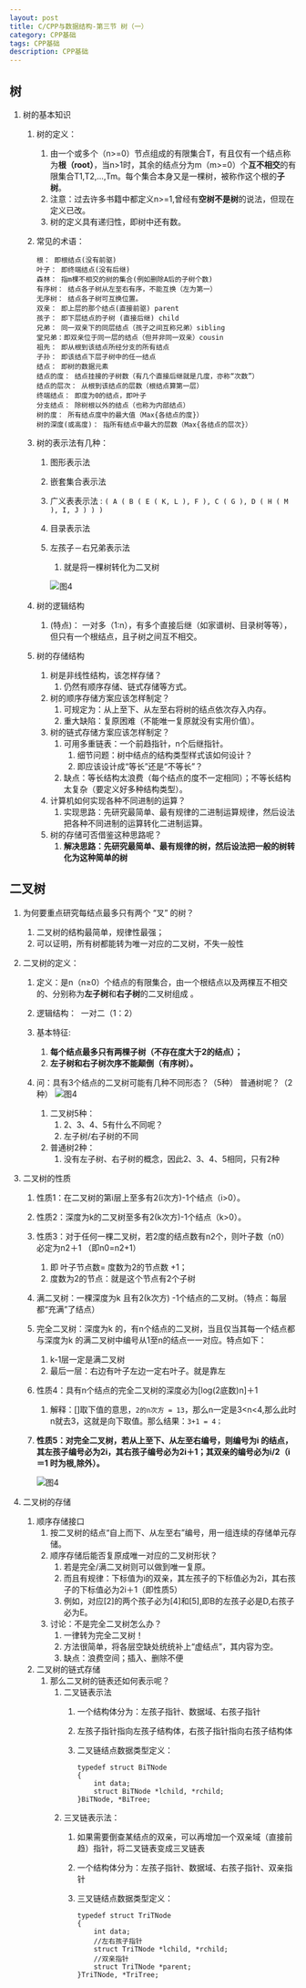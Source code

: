 ```yaml
---
layout: post
title: C/CPP与数据结构-第三节 树（一）
category: CPP基础
tags: CPP基础
description: CPP基础
--- 
```


## 树
1. 树的基本知识
    1. 树的定义：
        1. 由一个或多个（n>=0）节点组成的有限集合T，有且仅有一个结点称为**根（root）**，当n>1时，其余的结点分为m（m>=0）个**互不相交**的有限集合T1,T2,...,Tm。每个集合本身又是一棵树，被称作这个根的**子树**。
        2. 注意：过去许多书籍中都定义n>=1,曾经有**空树不是树**的说法，但现在定义已改。
        3. 树的定义具有递归性，即树中还有数。
    2. 常见的术语：

        ```
        根： 即根结点(没有前驱)
        叶子： 即终端结点(没有后继)
        森林： 指m棵不相交的树的集合(例如删除A后的子树个数)
        有序树： 结点各子树从左至右有序，不能互换（左为第一）
        无序树： 结点各子树可互换位置。
        双亲： 即上层的那个结点(直接前驱) parent
        孩子： 即下层结点的子树 (直接后继) child
        兄弟： 同一双亲下的同层结点（孩子之间互称兄弟）sibling
        堂兄弟：即双亲位于同一层的结点（但并非同一双亲）cousin 
        祖先： 即从根到该结点所经分支的所有结点
        子孙： 即该结点下层子树中的任一结点
        结点： 即树的数据元素
        结点的度： 结点挂接的子树数（有几个直接后继就是几度，亦称“次数”）
        结点的层次： 从根到该结点的层数（根结点算第一层）
        终端结点： 即度为0的结点，即叶子
        分支结点： 除树根以外的结点（也称为内部结点）
        树的度： 所有结点度中的最大值（Max{各结点的度}）
        树的深度(或高度)： 指所有结点中最大的层数（Max{各结点的层次}）
        ```
    3. 树的表示法有几种：
        1. 图形表示法
        2. 嵌套集合表示法
        3. 广义表表示法 : `( A ( B ( E ( K, L ), F ), C ( G ), D ( H ( M ), I, J ) ) )`
        4. 目录表示法
        5. 左孩子－右兄弟表示法
            1. 就是将一棵树转化为二叉树
            
            ![图4](https://raw.githubusercontent.com/zhoghua123/imgsBed/master/cpp48.png)
    
    4. 树的逻辑结构 
        1. (特点)： 一对多（1:n），有多个直接后继（如家谱树、目录树等等），但只有一个根结点，且子树之间互不相交。 
    5. 树的存储结构 
        1. 树是非线性结构，该怎样存储？
            1. 仍然有顺序存储、链式存储等方式。 
        2. 树的顺序存储方案应该怎样制定？
            1. 可规定为：从上至下、从左至右将树的结点依次存入内存。
            2. 重大缺陷：复原困难（不能唯一复原就没有实用价值）。
        3. 树的链式存储方案应该怎样制定？ 
            1. 可用多重链表：一个前趋指针，n个后继指针。
                1. 细节问题：树中结点的结构类型样式该如何设计？
                2. 即应该设计成“等长”还是“不等长”？
            2. 缺点：等长结构太浪费（每个结点的度不一定相同）；不等长结构太复杂（要定义好多种结构类型）。
        4. 计算机如何实现各种不同进制的运算？
            1. 实现思路：先研究最简单、最有规律的二进制运算规律，然后设法把各种不同进制的运算转化二进制运算。
        5. 树的存储可否借鉴这种思路呢？
            1. **解决思路：先研究最简单、最有规律的树，然后设法把一般的树转化为这种简单的树** 

## 二叉树
1. 为何要重点研究每结点最多只有两个 “叉” 的树？
    1. 二叉树的结构最简单，规律性最强；
    2. 可以证明，所有树都能转为唯一对应的二叉树，不失一般性 
2. 二叉树的定义：
    1. 定义：是n（n≥0）个结点的有限集合，由一个根结点以及两棵互不相交的、分别称为**左子树**和**右子树**的二叉树组成 。
    2. 逻辑结构：  一对二（1：2）
    3. 基本特征:
        1. **每个结点最多只有两棵子树（不存在度大于2的结点）；**
        2. **左子树和右子树次序不能颠倒（有序树）。**
    4. 问：具有3个结点的二叉树可能有几种不同形态？（5种） 普通树呢？（2种）
        ![图4](https://raw.githubusercontent.com/zhoghua123/imgsBed/master/cpp49.png)
        
        1. 二叉树5种：
            1. 2、3、4、5有什么不同呢？ 
            2. 左子树/右子树的不同
        2. 普通树2种：
            1. 没有左子树、右子树的概念，因此2、3、4、5相同，只有2种
3. 二叉树的性质
    1. 性质1：在二叉树的第i层上至多有2(i次方)-1个结点（i>0）。
    2. 性质2：深度为k的二叉树至多有2(k次方)-1个结点（k>0）。
    3. 性质3：对于任何一棵二叉树，若2度的结点数有n2个，则叶子数（n0）必定为n2＋1 （即n0=n2+1）
        1. 即 叶子节点数= 度数为2的节点数 +1；
        2. 度数为2的节点：就是这个节点有2个子树
    4. 满二叉树：一棵深度为k 且有2(k次方) -1个结点的二叉树。（特点：每层都“充满”了结点）
    5. 完全二叉树：深度为k 的，有n个结点的二叉树，当且仅当其每一个结点都与深度为k 的满二叉树中编号从1至n的结点一一对应。特点如下：
        1. k-1层一定是满二叉树
        2. 最后一层：右边有叶子左边一定右叶子。就是靠左
    6. 性质4：具有n个结点的完全二叉树的深度必为[log(2底数)n]＋1 
        1. 解释：[]取下值的意思，`2的n次方 = 13`，那么n一定是3<n<4,那么此时n就去3，这就是向下取值。那么结果：`3+1 = 4；`
    7. **性质5：对完全二叉树，若从上至下、从左至右编号，则编号为i 的结点，其左孩子编号必为2i，其右孩子编号必为2i＋1；其双亲的编号必为i/2（i＝1 时为根,除外）。** 
        
        ![图4](https://raw.githubusercontent.com/zhoghua123/imgsBed/master/cpp50.png)

4. 二叉树的存储
    1. 顺序存储接口
        1. 按二叉树的结点“自上而下、从左至右”编号，用一组连续的存储单元存储。
        2. 顺序存储后能否复原成唯一对应的二叉树形状？ 
            1. 若是完全/满二叉树则可以做到唯一复原。
            2. 而且有规律：下标值为i的双亲，其左孩子的下标值必为2i，其右孩子的下标值必为2i＋1（即性质5）
            3.  例如，对应[2]的两个孩子必为[4]和[5],即B的左孩子必是D,右孩子必为E。
        3. 讨论：不是完全二叉树怎么办？ 
            1. 一律转为完全二叉树！
            2. 方法很简单，将各层空缺处统统补上“虚结点”，其内容为空。 
            3. 缺点：浪费空间；插入、删除不便     
    2. 二叉树的链式存储
        1. 那么二叉树的链表还如何表示呢？ 
            1. 二叉链表示法
                1. 一个结构体分为：左孩子指针、数据域、右孩子指针
                2. 左孩子指针指向左孩子结构体，右孩子指针指向右孩子结构体
                3. 二叉链结点数据类型定义：
                    
                    ```
                    typedef struct BiTNode
                    {
                    	int data;
                    	struct BiTNode *lchild, *rchild;
                    }BiTNode, *BiTree;
                    ```
            3. 三叉链表示法：
                1. 如果需要倒查某结点的双亲，可以再增加一个双亲域（直接前趋）指针，将二叉链表变成三叉链表
                2. 一个结构体分为：左孩子指针、数据域、右孩子指针、双亲指针
                3. 三叉链结点数据类型定义：
                    
                    ```
                    typedef struct TriTNode 
                    {
                    	int data;
                    	//左右孩子指针
                    	struct TriTNode *lchild, *rchild;
                    	//双亲指针
                    	struct TriTNode *parent;
                    }TriTNode, *TriTree;
                    
                    ```

